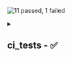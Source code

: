![11 passed, 1 failed](https://gh.ci.fslabs.ca/svg/tests.svg?passed=11&failed=1&skipped=0&cancelled=0)
<details>
<summary><h2>
ci_tests - ✅
</h2></summary>
<table><tr>
<th colspan="1" rowspan="1">
Category
</th>
<th colspan="10" rowspan="1">
Checks
</th>
</tr>
<tr>
<td colspan="1" rowspan="1">
✅ <a href="https://github.com/ForesightMiningSoftwareCorporation/ci_tests/actions/runs/8157844148/job/22299968154">
check
</a>
</td>
<td colspan="1" rowspan="1">
<a href="https://github.com/ForesightMiningSoftwareCorporation/ci_tests/actions/runs/8157844148/job/22299968154#step:15:1">
<img title="fmt" src="https://gh.ci.fslabs.ca/svg/rectangle.svg?fill=%2346B76E&text=fmt&colspan=1" alt="✅">
</a><a href="https://github.com/ForesightMiningSoftwareCorporation/ci_tests/actions/runs/8157844148/job/22299968154#step:16:1">
<img title="check" src="https://gh.ci.fslabs.ca/svg/rectangle.svg?fill=%2346B76E&text=check&colspan=1" alt="✅">
</a><a href="https://github.com/ForesightMiningSoftwareCorporation/ci_tests/actions/runs/8157844148/job/22299968154#step:17:1">
<img title="clippy" src="https://gh.ci.fslabs.ca/svg/rectangle.svg?fill=%2346B76E&text=clippy&colspan=1" alt="✅">
</a><a href="https://github.com/ForesightMiningSoftwareCorporation/ci_tests/actions/runs/8157844148/job/22299968154#step:18:1">
<img alt="✅" title="doc" src="https://gh.ci.fslabs.ca/svg/rectangle.svg?fill=%2346B76E&text=doc&colspan=1">
</a><a href="https://github.com/ForesightMiningSoftwareCorporation/ci_tests/actions/runs/8157844148/job/22299968154#step:20:1">
<img src="https://gh.ci.fslabs.ca/svg/rectangle.svg?fill=%2346B76E&text=deny_license&colspan=1" title="deny_license" alt="✅">
</a><a href="https://github.com/ForesightMiningSoftwareCorporation/ci_tests/actions/runs/8157844148/job/22299968154#step:21:1">
<img src="https://gh.ci.fslabs.ca/svg/rectangle.svg?fill=%2346B76E&text=deny_bans&colspan=1" alt="✅" title="deny_bans">
</a><a href="https://github.com/ForesightMiningSoftwareCorporation/ci_tests/actions/runs/8157844148/job/22299968154#step:22:1">
<img alt="✅" src="https://gh.ci.fslabs.ca/svg/rectangle.svg?fill=%2346B76E&text=deny_advisories&colspan=1" title="deny_advisories">
</a><a href="https://github.com/ForesightMiningSoftwareCorporation/ci_tests/actions/runs/8157844148/job/22299968154#step:23:1">
<img src="https://gh.ci.fslabs.ca/svg/rectangle.svg?fill=%2346B76E&text=deny_sources&colspan=1" title="deny_sources" alt="✅">
</a><a href="https://github.com/ForesightMiningSoftwareCorporation/ci_tests/actions/runs/8157844148/job/22299968154#step:24:1">
<img src="https://gh.ci.fslabs.ca/svg/rectangle.svg?fill=%2346B76E&text=dependencies&colspan=1" alt="✅" title="dependencies">
</a><a href="https://github.com/ForesightMiningSoftwareCorporation/ci_tests/actions/runs/8157844148/job/22299968154#step:25:1">
<img alt="✅" src="https://gh.ci.fslabs.ca/svg/rectangle.svg?fill=%2346B76E&text=publish_dryrun&colspan=1" title="publish_dryrun">
</a>
</td>
</tr>
<tr>
<td colspan="1" rowspan="1">
✅ <a href="https://github.com/ForesightMiningSoftwareCorporation/ci_tests/actions/runs/8157844148/job/22299968919">
miri
</a>
</td>
<td rowspan="1" colspan="1">
<a href="https://github.com/ForesightMiningSoftwareCorporation/ci_tests/actions/runs/8157844148/job/22299968919#step:27:1">
<img alt="❌" src="https://gh.ci.fslabs.ca/svg/rectangle.svg?fill=%23D41159&text=miri&colspan=10" title="miri">
</a>
</td>
</tr>
<tr>
<td rowspan="1" colspan="1">
✅ <a href="https://github.com/ForesightMiningSoftwareCorporation/ci_tests/actions/runs/8157844148/job/22299968540">
test
</a>
</td>
<td colspan="1" rowspan="1">
<a href="https://github.com/ForesightMiningSoftwareCorporation/ci_tests/actions/runs/8157844148/job/22299968540#step:26:1">
<img alt="✅" title="tests" src="https://gh.ci.fslabs.ca/svg/rectangle.svg?fill=%2346B76E&text=tests&colspan=10">
</a>
</td>
</tr></table>
</details>
